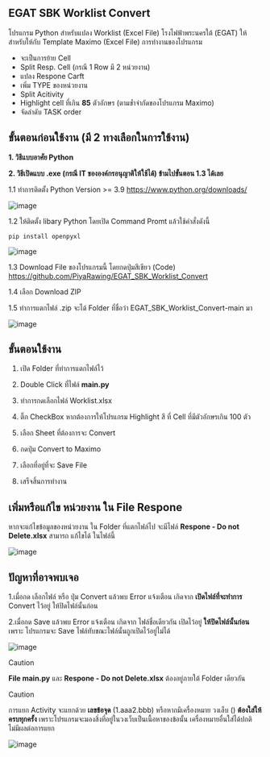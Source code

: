 ## EGAT SBK Worklist Convert
โปรแกรม Python สำหรับแปลง Worklist (Excel File) โรงไฟฟ้าพระนครใต้ (EGAT) ให้สำหรับให้กับ Template Maximo (Excel File)
การทำงานของโปรแกรม 
- จะเป็นการย้าย Cell
- Split Resp. Cell (กรณี 1 Row มี 2 หน่วยงาน)
- แปลง Respone Carft
- เพิ่ม TYPE ของหน่วยงาน
- Split Acitivity
- Highlight cell ที่เกิน **85** ตัวอักษร (ตามข้ำจำกัดของโปรแกรม Maximo)
- จัดลำดับ TASK order

## ขั้นตอนก่อนใช้งาน (มี 2 ทางเลือกในการใช้งาน)
**1. วิธีแบบอาศัย Python**

**2. วิธีเปิดแบบ .exe (กรณี IT ขององค์กรอนุญาติให้ใช้ได้) ข้ามไปขั้นตอน 1.3 ได้เลย**

1.1 ทำการติดตั้ง Python Version >= 3.9 https://www.python.org/downloads/

![image](https://github.com/user-attachments/assets/1f4ea6fd-9728-4a36-8a73-09e5e978a6bc)

1.2 ให้ติดตั้ง libary Python โดยเปิด Command Promt แล้วใช้คำสั่งดังนี้

```
pip install openpyxl
```
![image](https://github.com/user-attachments/assets/c218fdc6-8ede-4434-9ccb-6622f54ed635)
  
1.3 Download File ของโปรแกรมนี้ โดยกดปุ่มสีเขียว (Code) https://github.com/PiyaRawing/EGAT_SBK_Worklist_Convert

1.4 เลือก Download ZIP
 
1.5 ทำการแตกไฟล์ .zip จะได้ Folder ที่ชื่อว่า EGAT_SBK_Worklist_Convert-main มา

![image](https://github.com/user-attachments/assets/11a4eed2-36da-499b-bfcc-c775408c0d9c)

## ขั้นตอนใช้งาน
1. เปิด Folder ที่ทำการแตกไฟล์ไว้ 
 
2. Double Click ที่ไฟล์ **main.py**

3. ทำการกดเลือกไฟล์ Worklist.xlsx

4. ติ๊ก CheckBox หากต้องการให้โปรแกรม Highlight สี ที่ Cell ที่มีตัวอักษรเกิน 100 ตัว

5. เลือก Sheet ที่ต้องการจะ Convert

6. กดปุ่ม Convert to Maximo

7. เลือกที่อยู่ที่จะ Save File

8. เสร็จสิ้นการทำงาน

## เพิ่มหรือแก้ไข หน่วยงาน ใน File Respone
หากจะแก้ไขข้อมูลของหน่วยงาน ใน Folder ที่แตกไฟล์ไป จะมีไฟล์ **Respone - Do not Delete.xlsx** สามารถ แก้ไขได้ ในไฟล์นี้

![image](https://github.com/user-attachments/assets/ba1a1535-3b07-407f-8f69-d2736ddc42a1)

## ปัญหาที่อาจพบเจอ
1.เมื่อกด เลือกไฟล์ หรือ ปุ่ม Convert แล้วพบ Error แจ้งเตือน เกิดจาก **เปิดไฟล์ที่จะทำการ** Convert ไว้อยู่ ให้ปิดไฟล์นั้นก่อน

2.เมื่อกด Save แล้วพบ Error แจ้งเตือน เกิดจาก ไฟล์ชื่อเดียวกัน เปิดไว้อยู่ **ให้ปิดไฟล์นั้นก่อน** เพราะ โปรแกรมจะ Save ไฟล์ทับขณะไฟล์นั้นถูกเปิดไว้อยู่ไม่ได้

![image](https://github.com/user-attachments/assets/2e66d0bb-17a0-416f-9a6c-1a2fdc32235c)
 
> [!CAUTION]
> **File main.py** และ **Respone - Do not Delete.xlsx** ต้องอยู่ภายใต้ Folder เดียวกัน

> [!CAUTION]
> การแยก Activity จะแยกด้วย **เลขข้อจุด** (1.aaa2.bbb) หรือหากมีเครื่องหมาย วงเล็บ () **ต้องใส่ให้ครบทุกครั้ง** เพราะโปรแกรมจะมองสิ่งที่อยู่ในวงเว็บเป็นเนื้อหาของข้อนั้น เครื่องหมายอื่นใส่ได้ปกติไม่มีผลต่อการแยก
 
![image](https://github.com/user-attachments/assets/b66c8e6d-de17-4987-b149-4b3580b6a4e5)

